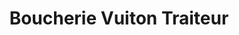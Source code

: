 ---
title: "Boucherie Vuiton Traiteur"
url: /tarascon-sur-ariege/boucherie-vuiton-traiteur/
shop: Metzgerei
---
